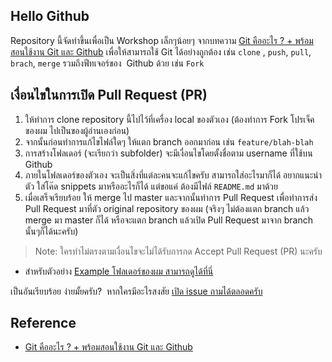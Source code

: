 Hello Github
---

Repository นี้จัดทำขึ้นเพื่อเป็น Workshop เล็กๆน้อยๆ จากบทความ [Git คืออะไร ? + พร้อมสอนใช้งาน Git และ Github](http://devahoy.com/posts/introduction-to-git-and-github/) เพื่อให้สามารถใช้ Git ได้อย่างถูกต้อง เช่น `clone` , `push`, `pull`, `brach`, `merge` รวมถึงฟีทเจอร์ของ  Github ด้วย เช่น `Fork`  

## เงื่อนไขในการเปิด Pull Request (PR)

1. ให้ทำการ clone repository นี้ไปไว้ที่เครื่อง local ของตัวเอง (ต้องทำการ  Fork โปรเจ็คของผม ไปเป็นของผู้อ่านเองก่อน) 
2. จากนั้นก่อนทำการแก้ไขไฟล์ใดๆ ให้แตก branch ออกมาก่อน เช่น `feature/blah-blah`
3. การสร้างโฟลเดอร์ (จะเรียกว่า subfolder) จะมีเงื่อนไขโดยตั้งชื่อตาม username ที่ใช้บน Github
4. ภายในโฟลเดอร์ของตัวเอง จะเป็นสิ่งที่แต่ละคนจะแก้ไขครับ สามารถใส่อะไรมาก็ได้ อยากแนะนำตัว ใส่โค๊ด snippets มาหรืออะไรก็ได้ แต่ขอแค่ ต้องมีไฟล์ `README.md` มาด้วย
5. เมื่อเสร็จเรียบร้อย ให้ merge ไป master และจากนั้นทำการ Pull Request เพื่อทำการส่ง Pull Request มาที่ตัว original repository ของผม (จริงๆ ไม่ต้องแตก branch แล้ว merge มา master ก็ได้ หรือจะแตก branch แล้วเปิด Pull Request มาจาก branch นั้นๆก็ได้นะครับ)

> Note: ใครทำไม่ตรงตามเงื่อนไขจะไม่ได้รับการกด Accept Pull Request (PR) นะครับ 

* สำหรับตัวอย่าง [Example โฟลเดอร์ของผม สามารถดูได้ที่นี่](https://github.com/Phonbopit/hello-github/tree/master/phonbopit)

เป็นอันเรียบร้อย ง่ายมั้ยครับ?  หากใครมีอะไรสงสัย [เปิด issue ถามได้ตลอดครับ](https://github.com/Phonbopit/hello-github/issues/new)

## Reference

* [Git คืออะไร ? + พร้อมสอนใช้งาน Git และ Github](http://devahoy.com/2015/08/introduction-to-git-and-github/)
